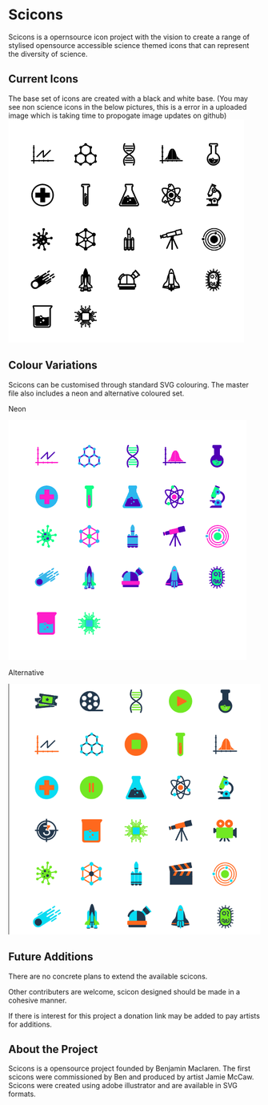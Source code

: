 # Scicons

Scicons is a opernsource icon project with the vision to create a range of stylised opensource accessible science themed icons that can represent the diversity of science.

## Current Icons
The base set of icons are created with a black and white base.
(You may see non science icons in the below pictures, this is a error in a uploaded image which is taking time to propogate image updates on github)
![All Current Icons](/all_scicons_BW.PNG)

## Colour Variations

Scicons can be customised through standard SVG colouring. The master file also includes a neon and alternative coloured set.

Neon

![Neon Current Icons](/all_icons_neon.PNG)

Alternative

![Other Current Icons](/all_scicons_other.PNG)


## Future Additions

There are no concrete plans to extend the available scicons. 

Other contributers are welcome, scicon designed should be made in a cohesive manner.

If there is interest for this project a donation link may be added to pay artists for additions.

## About the Project
Scicons is a opensource project founded by Benjamin Maclaren. The first scicons were commissioned by Ben and produced by artist Jamie McCaw. Scicons were created using adobe illustrator and are available in SVG formats.
